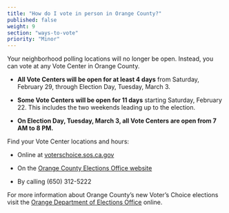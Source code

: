 ```yaml
---
title: "How do I vote in person in Orange County?"
published: false
weight: 9
section: "ways-to-vote"
priority: "Minor"
---
```


Your neighborhood polling locations will no longer be open. Instead, you can vote at any Vote Center in Orange County.   

- **All Vote Centers will be open for at least 4 days** from Saturday, February 29, through Election Day, Tuesday, March 3. 

- **Some Vote Centers will be open for 11 days** starting Saturday, February 22. This includes the two weekends leading up to the election.     

- **On Election Day, Tuesday, March 3, all Vote Centers are open from 7 AM to 8 PM.**  

Find your Vote Center locations and hours:  

- Online at [voterschoice.sos.ca.gov](http://www.sos.ca.gov/elections/voters-choice-act/) 

- On the [Orange County Elections Office website](https://www.smcacre.org/sites/main/files/file-attachments/33_eng_vote_center_and_ballot_drop_box_flyer_web.pdf)   

- By calling (650) 312-5222        

For more information about Orange County’s new Voter’s Choice elections visit the [Orange Department of Elections Office](https://www.smcacre.org/california-voters-choice-act) online.
